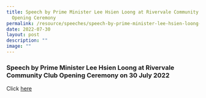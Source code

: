 ```yaml
---
title: Speech by Prime Minister Lee Hsien Loong at Rivervale Community Club
  Opening Ceremony
permalink: /resource/speeches/speech-by-prime-minister-lee-hsien-loong-at-rivervale-community-club/
date: 2022-07-30
layout: post
description: ""
image: ""
---
```

### Speech by Prime Minister Lee Hsien Loong at Rivervale Community Club Opening Ceremony on 30 July 2022


Click [here](/files/NewsRoom/speech-by-prime-minister30-july-2022-at-rivervale-community-club.pdf)